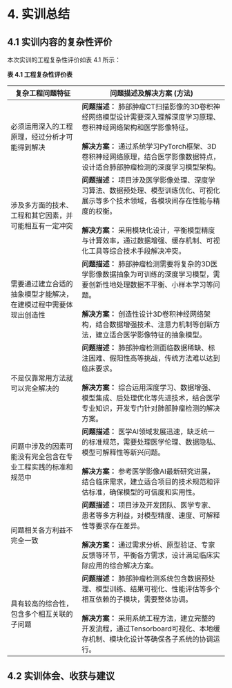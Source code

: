 # 4. 实训总结

## 4.1 实训内容的复杂性评价

本次实训的工程复杂性评价如表 4.1 所示：

**表 4.1 工程复杂性评价表**

| 复杂工程问题特征 | 问题描述及解决方案 (方法) |
|------------------|--------------------------|
| 必须运用深入的工程原理，经过分析才可能得到解决 | **问题描述：** 肺部肿瘤CT扫描影像的3D卷积神经网络模型设计需要深入理解深度学习原理、卷积神经网络架构和医学影像特征。<br><br>**解决方案：** 通过系统学习PyTorch框架、3D卷积神经网络原理，结合医学影像数据特点，设计适合肺部肿瘤检测的深度学习模型架构。 |
| 涉及多方面的技术、工程和其它因素，并可能相互有一定冲突 | **问题描述：** 项目涉及医学影像处理、深度学习算法、数据预处理、模型训练优化、可视化展示等多个技术领域，各模块间存在性能与精度的权衡。<br><br>**解决方案：** 采用模块化设计，平衡模型精度与计算效率，通过数据增强、缓存机制、可视化工具等综合技术手段解决冲突。 |
| 需要通过建立合适的抽象模型才能解决，在建模过程中需要体现出创造性 | **问题描述：** 肺部肿瘤检测需要将复杂的3D医学影像数据抽象为可训练的深度学习模型，需要创新性地处理数据不平衡、小样本学习等问题。<br><br>**解决方案：** 创造性设计3D卷积神经网络架构，结合数据增强技术、注意力机制等创新方法，建立适合医学影像特征的抽象模型。 |
| 不是仅靠常用方法就可以完全解决的 | **问题描述：** 肺部肿瘤检测面临数据稀缺、标注困难、假阳性高等挑战，传统方法难以达到临床要求。<br><br>**解决方案：** 综合运用深度学习、数据增强、模型集成、后处理优化等先进技术，结合医学专业知识，开发专门针对肺部肿瘤检测的解决方案。 |
| 问题中涉及的因素可能没有完全包含在专业工程实践的标准和规范中 | **问题描述：** 医学AI领域发展迅速，缺乏统一的标准规范，需要处理医学伦理、数据隐私、模型可解释性等新兴问题。<br><br>**解决方案：** 参考医学影像AI最新研究进展，结合临床需求，建立适合项目的技术规范和评估标准，确保模型的可信度和实用性。 |
| 问题相关各方利益不完全一致 | **问题描述：** 项目涉及开发团队、医学专家、患者等多方利益，对模型精度、速度、可解释性等要求存在差异。<br><br>**解决方案：** 通过需求分析、原型验证、专家反馈等环节，平衡各方需求，设计满足临床实际应用的综合解决方案。 |
| 具有较高的综合性，包含多个相互关联的子问题 | **问题描述：** 肺部肿瘤检测系统包含数据预处理、模型训练、结果可视化、性能评估等多个相互依赖的子模块，需要整体协调。<br><br>**解决方案：** 采用系统工程方法，建立完整的开发流程，通过Tensorboard可视化、本地缓存机制、模块化设计等确保各子系统的协调运行。 |

## 4.2 实训体会、收获与建议 
